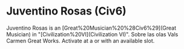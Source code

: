 # Juventino Rosas (Civ6)

Juventino Rosas is an [Great%20Musician%20%28Civ6%29](Great Musician) in "[Civilization%20VI](Civilization VI)".
 Sobre las olas
 Vals Carmen
Great Works.
Activate at a or with an available slot.